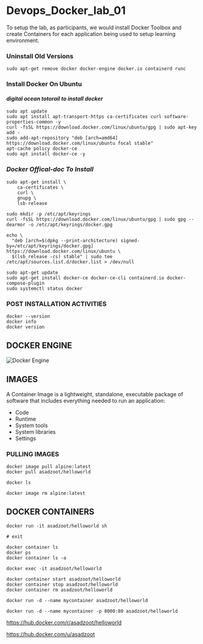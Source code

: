 # Devops_Docker_lab_01
To setup the lab, as participants, we would install Docker Toolbox and create Containers for each application being used to setup learning environment.

### Uninstall Old Versions
```
sudo apt-get remove docker docker-engine docker.io containerd runc
```
### Install Docker On Ubuntu
#### _digital ocean totorail to install docker_
```
sudo apt update
sudo apt install apt-transport-https ca-certificates curl software-properties-common -y
curl -fsSL https://download.docker.com/linux/ubuntu/gpg | sudo apt-key add - 
sudo add-apt-repository "deb [arch=amd64] https://download.docker.com/linux/ubuntu focal stable" 
apt-cache policy docker-ce
sudo apt install docker-ce -y
```
### _Docker Offical-doc To Install_
```
sudo apt-get install \
    ca-certificates \
    curl \
    gnupg \
    lsb-release

sudo mkdir -p /etc/apt/keyrings
curl -fsSL https://download.docker.com/linux/ubuntu/gpg | sudo gpg --dearmor -o /etc/apt/keyrings/docker.gpg

echo \
  "deb [arch=$(dpkg --print-architecture) signed-by=/etc/apt/keyrings/docker.gpg] https://download.docker.com/linux/ubuntu \
  $(lsb_release -cs) stable" | sudo tee /etc/apt/sources.list.d/docker.list > /dev/null 

sudo apt-get update
sudo apt-get install docker-ce docker-ce-cli containerd.io docker-compose-plugin
sudo systemctl status docker
```

### POST INSTALLATION ACTIVITIES
```
docker --version
docker info
docker version
```
## DOCKER ENGINE

![Docker Engine](https://user-images.githubusercontent.com/71556060/196001769-03af9e4c-0afe-4711-a2e3-5db1c129227d.png)

## IMAGES

A Container Image is a lightweight, standalone, executable package of software that includes everything needed to run an application: 
  - Code
  - Runtime
  - System tools
  - System libraries 
  - Settings
### PULLING IMAGES
```
docker image pull alpine:latest
docker pull asadzoot/helloworld
```
```
docker ls
```
```
docker image rm alpine:latest
```
## DOCKER CONTAINERS
````
docker run -it asadzoot/helloworld sh
````
````
# exit
````
````
docker container ls
docker ps
docker container ls -a
````
````
docker exec -it asadzoot/helloworld
````
````
docker container start asadzoot/helloworld
docker container stop asadzoot/helloworld 
docker container rm asadzoot/helloworld
````
````
docker run -d --name mycontainer asadzoot/helloworld
````
````
docker run -d --name mycontainer -p 8000:80 asadzoot/helloworld
````

https://hub.docker.com/r/asadzoot/helloworld

https://hub.docker.com/u/asadzoot

